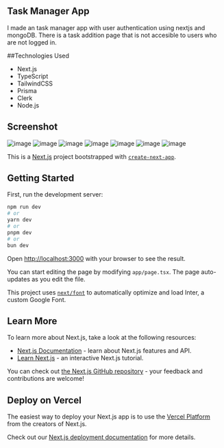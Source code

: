 ## Task Manager App 
I made an task manager app with user authentication using nextjs and mongoDB. There is a task addition page that is not accesible to users who are not logged in.


##Technologies Used
- Next.js
- TypeScript
- TailwindCSS
- Prisma
- Clerk
- Node.js

   
## Screenshot
![image](https://github.com/SametAydinhan/task-manager-app/assets/93541408/eb93e0aa-cf95-44b6-a59b-7989735ae852)
![image](https://github.com/SametAydinhan/task-manager-app/assets/93541408/dd15345b-9224-4856-9486-2089a41a1829)
![image](https://github.com/SametAydinhan/task-manager-app/assets/93541408/92b5ee38-22ee-43be-957e-963e9438e8db)
![image](https://github.com/SametAydinhan/task-manager-app/assets/93541408/fecf87da-861a-4cd3-afae-079305747da8)
![image](https://github.com/SametAydinhan/task-manager-app/assets/93541408/a9cb5f53-5809-4581-956e-88df3dbc99f5)
![image](https://github.com/SametAydinhan/task-manager-app/assets/93541408/49f8188d-246b-4d68-8a4d-dd758f837e49)
![image](https://github.com/SametAydinhan/task-manager-app/assets/93541408/709d8999-1fa6-446f-9d55-53da57074f2f)





This is a [Next.js](https://nextjs.org/) project bootstrapped with [`create-next-app`](https://github.com/vercel/next.js/tree/canary/packages/create-next-app).

## Getting Started

First, run the development server:

```bash
npm run dev
# or
yarn dev
# or
pnpm dev
# or
bun dev
```

Open [http://localhost:3000](http://localhost:3000) with your browser to see the result.

You can start editing the page by modifying `app/page.tsx`. The page auto-updates as you edit the file.

This project uses [`next/font`](https://nextjs.org/docs/basic-features/font-optimization) to automatically optimize and load Inter, a custom Google Font.

## Learn More

To learn more about Next.js, take a look at the following resources:

- [Next.js Documentation](https://nextjs.org/docs) - learn about Next.js features and API.
- [Learn Next.js](https://nextjs.org/learn) - an interactive Next.js tutorial.

You can check out [the Next.js GitHub repository](https://github.com/vercel/next.js/) - your feedback and contributions are welcome!

## Deploy on Vercel

The easiest way to deploy your Next.js app is to use the [Vercel Platform](https://vercel.com/new?utm_medium=default-template&filter=next.js&utm_source=create-next-app&utm_campaign=create-next-app-readme) from the creators of Next.js.

Check out our [Next.js deployment documentation](https://nextjs.org/docs/deployment) for more details.
